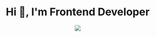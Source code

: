 <h1 align="center">Hi 👋, I'm Frontend Developer</h1>
<p align="center">
  <a href="https://skillicons.dev">
    <img src="https://skillicons.dev/icons?i=html,css,sass,tailwind,js,react,nextjs,firebase,ts&perline=14" />
  </a>
</p>
